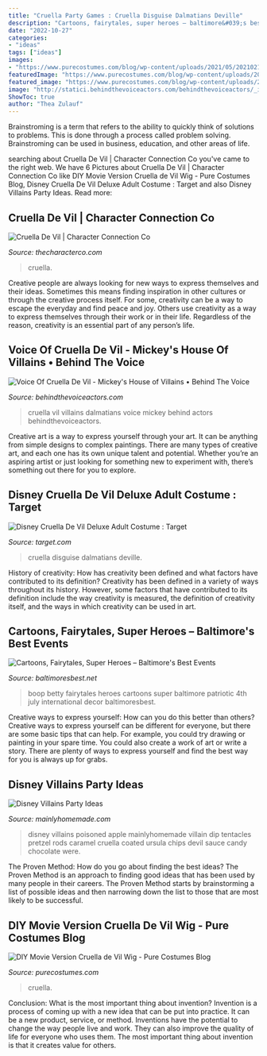 ```yaml
---
title: "Cruella Party Games : Cruella Disguise Dalmatians Deville"
description: "Cartoons, fairytales, super heroes – baltimore&#039;s best events"
date: "2022-10-27"
categories:
- "ideas"
tags: ["ideas"]
images:
- "https://www.purecostumes.com/blog/wp-content/uploads/2021/05/202102180929-main.cropped_1613615388-1024x576.jpg"
featuredImage: "https://www.purecostumes.com/blog/wp-content/uploads/2021/05/202102180929-main.cropped_1613615388-1024x576.jpg"
featured_image: "https://www.purecostumes.com/blog/wp-content/uploads/2021/05/202102180929-main.cropped_1613615388-1024x576.jpg"
image: "http://statici.behindthevoiceactors.com/behindthevoiceactors/_img/chars/cruella-de-vil-mickeys-house-of-villains-50.3.jpg"
ShowToc: true
author: "Thea Zulauf"
---
```



Brainstroming is a term that refers to the ability to quickly think of solutions to problems. This is done through a process called problem solving. Brainstroming can be used in business, education, and other areas of life.

	

		
searching about Cruella De Vil | Character Connection Co you've came to the right web. We have 6 Pictures about Cruella De Vil | Character Connection Co like DIY Movie Version Cruella de Vil Wig - Pure Costumes Blog, Disney Cruella De Vil Deluxe Adult Costume : Target and also Disney Villains Party Ideas. Read more:
		
    
## Cruella De Vil | Character Connection Co

<img loading=lazy src="https://www.thecharacterco.com/wp-content/uploads/29.png" onerror="this.onerror=null;this.src='https://tse3.mm.bing.net/th?id=OIP.9e-Zy0BPRPJC57aQVNR7zwHaHa&amp;pid=15.1';" alt="Cruella De Vil | Character Connection Co">

_Source: thecharacterco.com_

>cruella. 

	

Creative people are always looking for new ways to express themselves and their ideas. Sometimes this means finding inspiration in other cultures or through the creative process itself. For some, creativity can be a way to escape the everyday and find peace and joy. Others use creativity as a way to express themselves through their work or in their life. Regardless of the reason, creativity is an essential part of any person’s life.

    
## Voice Of Cruella De Vil - Mickey&#039;s House Of Villains • Behind The Voice

<img loading=lazy src="http://statici.behindthevoiceactors.com/behindthevoiceactors/_img/chars/cruella-de-vil-mickeys-house-of-villains-50.3.jpg" onerror="this.onerror=null;this.src='https://tse4.mm.bing.net/th?id=OIP.0Qyz2WaGXX7pIgW00BokjgHaId&amp;pid=15.1';" alt="Voice Of Cruella De Vil - Mickey&#039;s House of Villains • Behind The Voice">

_Source: behindthevoiceactors.com_

>cruella vil villains dalmatians voice mickey behind actors behindthevoiceactors. 

	

Creative art is a way to express yourself through your art. It can be anything from simple designs to complex paintings. There are many types of creative art, and each one has its own unique talent and potential. Whether you’re an aspiring artist or just looking for something new to experiment with, there’s something out there for you to explore.

    
## Disney Cruella De Vil Deluxe Adult Costume : Target

<img loading=lazy src="https://target.scene7.com/is/image/Target/GUEST_d1d1ef7f-1210-4495-901d-5c96e69d89b6" onerror="this.onerror=null;this.src='https://tse4.mm.bing.net/th?id=OIP.nBfQg43JWt0ola2niAp9iQAAAA&amp;pid=15.1';" alt="Disney Cruella De Vil Deluxe Adult Costume : Target">

_Source: target.com_

>cruella disguise dalmatians deville. 

	

History of creativity: How has creativity been defined and what factors have contributed to its definition?
Creativity has been defined in a variety of ways throughout its history. However, some factors that have contributed to its definition include the way creativity is measured, the definition of creativity itself, and the ways in which creativity can be used in art.

    
## Cartoons, Fairytales, Super Heroes – Baltimore&#039;s Best Events

<img loading=lazy src="http://www.baltimoresbest.net/wp-content/uploads/2013/03/Betty-Boop-Patriotic33.jpg" onerror="this.onerror=null;this.src='https://tse4.mm.bing.net/th?id=OIP.AKMrZNFDh49bfZGc1MLlbgHaJ4&amp;pid=15.1';" alt="Cartoons, Fairytales, Super Heroes – Baltimore&#039;s Best Events">

_Source: baltimoresbest.net_

>boop betty fairytales heroes cartoons super baltimore patriotic 4th july international decor baltimoresbest. 

	

Creative ways to express yourself: How can you do this better than others?
Creative ways to express yourself can be different for everyone, but there are some basic tips that can help. For example, you could try drawing or painting in your spare time. You could also create a work of art or write a story. There are plenty of ways to express yourself and find the best way for you is always up for grabs.

    
## Disney Villains Party Ideas

<img loading=lazy src="https://i2.wp.com/www.mainlyhomemade.com/wp-content/uploads/2015/02/Poisoned-Apple-Dip1.jpg?resize=600%2C400" onerror="this.onerror=null;this.src='https://tse4.mm.bing.net/th?id=OIP.IHH6ax1sifCubnR7eWta_gHaE8&amp;pid=15.1';" alt="Disney Villains Party Ideas">

_Source: mainlyhomemade.com_

>disney villains poisoned apple mainlyhomemade villain dip tentacles pretzel rods caramel cruella coated ursula chips devil sauce candy chocolate were. 

	

The Proven Method: How do you go about finding the best ideas?
The Proven Method is an approach to finding good ideas that has been used by many people in their careers. The Proven Method starts by brainstorming a list of possible ideas and then narrowing down the list to those that are most likely to be successful.

    
## DIY Movie Version Cruella De Vil Wig - Pure Costumes Blog

<img loading=lazy src="https://www.purecostumes.com/blog/wp-content/uploads/2021/05/202102180929-main.cropped_1613615388-1024x576.jpg" onerror="this.onerror=null;this.src='https://tse2.mm.bing.net/th?id=OIP.pJIioXHhhzE6sNAFWfEY2QHaEK&amp;pid=15.1';" alt="DIY Movie Version Cruella de Vil Wig - Pure Costumes Blog">

_Source: purecostumes.com_

>cruella. 

	

Conclusion: What is the most important thing about invention?
Invention is a process of coming up with a new idea that can be put into practice. It can be a new product, service, or method. Inventions have the potential to change the way people live and work. They can also improve the quality of life for everyone who uses them. The most important thing about invention is that it creates value for others.

